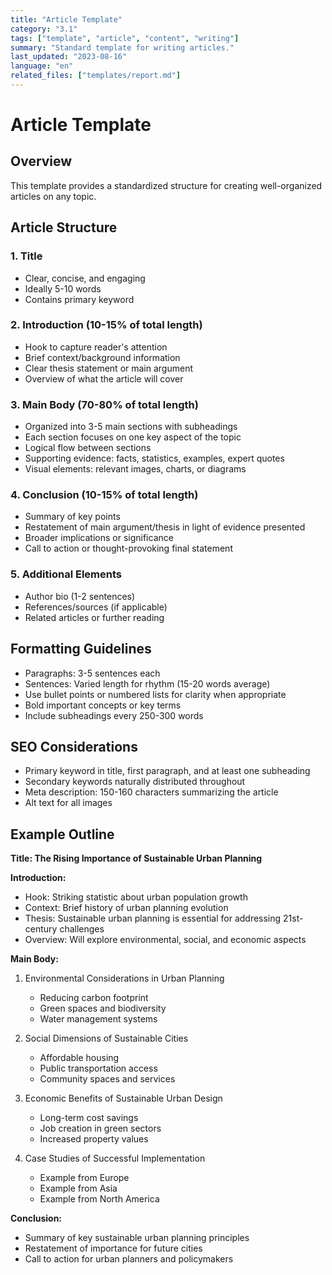 ```yaml
---
title: "Article Template"
category: "3.1"
tags: ["template", "article", "content", "writing"]
summary: "Standard template for writing articles."
last_updated: "2023-08-16"
language: "en"
related_files: ["templates/report.md"]
---
```


# Article Template

## Overview
This template provides a standardized structure for creating well-organized articles on any topic.

## Article Structure

### 1. Title
- Clear, concise, and engaging
- Ideally 5-10 words
- Contains primary keyword

### 2. Introduction (10-15% of total length)
- Hook to capture reader's attention
- Brief context/background information
- Clear thesis statement or main argument
- Overview of what the article will cover

### 3. Main Body (70-80% of total length)
- Organized into 3-5 main sections with subheadings
- Each section focuses on one key aspect of the topic
- Logical flow between sections
- Supporting evidence: facts, statistics, examples, expert quotes
- Visual elements: relevant images, charts, or diagrams

### 4. Conclusion (10-15% of total length)
- Summary of key points
- Restatement of main argument/thesis in light of evidence presented
- Broader implications or significance
- Call to action or thought-provoking final statement

### 5. Additional Elements
- Author bio (1-2 sentences)
- References/sources (if applicable)
- Related articles or further reading

## Formatting Guidelines
- Paragraphs: 3-5 sentences each
- Sentences: Varied length for rhythm (15-20 words average)
- Use bullet points or numbered lists for clarity when appropriate
- Bold important concepts or key terms
- Include subheadings every 250-300 words

## SEO Considerations
- Primary keyword in title, first paragraph, and at least one subheading
- Secondary keywords naturally distributed throughout
- Meta description: 150-160 characters summarizing the article
- Alt text for all images

## Example Outline

**Title: The Rising Importance of Sustainable Urban Planning**

**Introduction:**
- Hook: Striking statistic about urban population growth
- Context: Brief history of urban planning evolution
- Thesis: Sustainable urban planning is essential for addressing 21st-century challenges
- Overview: Will explore environmental, social, and economic aspects

**Main Body:**
1. Environmental Considerations in Urban Planning
   - Reducing carbon footprint
   - Green spaces and biodiversity
   - Water management systems

2. Social Dimensions of Sustainable Cities
   - Affordable housing
   - Public transportation access
   - Community spaces and services

3. Economic Benefits of Sustainable Urban Design
   - Long-term cost savings
   - Job creation in green sectors
   - Increased property values

4. Case Studies of Successful Implementation
   - Example from Europe
   - Example from Asia
   - Example from North America

**Conclusion:**
- Summary of key sustainable urban planning principles
- Restatement of importance for future cities
- Call to action for urban planners and policymakers
